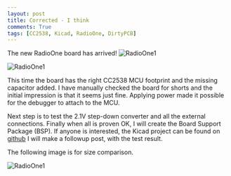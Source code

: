 ```yaml
---
layout: post
title: Corrected - I think
comments: True
tags: [CC2538, Kicad, RadioOne, DirtyPCB]
---
```

The new RadioOne board has arrived!
![RadioOne1]({{site.baseurl}}/assets/images/RadioOneFixed/DSC_5430.JPG)

![RadioOne1]({{site.baseurl}}/assets/images/RadioOneFixed/DSC_5416.JPG)

This time the board has the right CC2538 MCU footprint and the missing capacitor added. I have manually checked the board for shorts and the initial impression is that it seems just fine. Applying power made it possible for the debugger to attach to the MCU.

Next step is to test the 2.1V step-down converter and all the external connections.
Finally when all is proven OK, I will create the Board Support Package (BSP).
If anyone is interested, the Kicad project can be found on [github](https://github.com/SensorsUnleashed/RadioOne/tree/revA)
I will make a followup post, with the test result.

The following image is for size comparison.

![RadioOne1]({{site.baseurl}}/assets/images/RadioOneFixed/DSC_5433.JPG)
